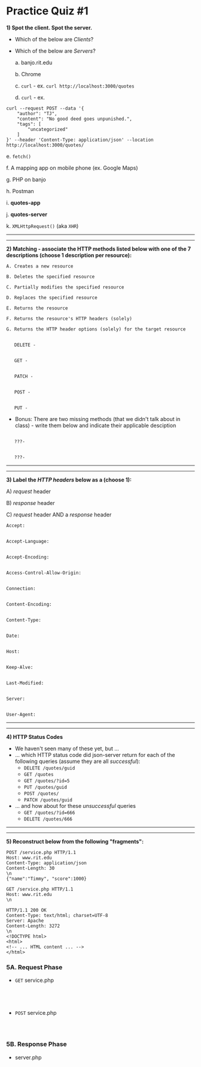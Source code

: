# Practice Quiz #1

**1) Spot the client. Spot the server.**
- Which of the below are *Clients*?
- Which of the below are *Servers*?
  
  a. banjo.rit.edu


  b. Chrome


  c. `curl` - ex. `curl http://localhost:3000/quotes`


  d. `curl` - ex.

```
curl --request POST --data '{
    "author": "TJ",
    "content": "No good deed goes unpunished.",
    "tags": [
        "uncategorized"
    ]
}' --header 'Content-Type: application/json' --location http://localhost:3000/quotes/
```

  e. `fetch()`


  f. A mapping app on mobile phone (ex. Google Maps)


  g. PHP on banjo


  h. Postman


  i. **quotes-app**


  j. **quotes-server**


  k. `XMLHttpRequest()` (aka `XHR`)


---
---


**2) Matching - associate the HTTP methods listed below with one of the 7 descriptions (choose 1 description per resource):**

    A. Creates a new resource
   
    B. Deletes the specified resource
   
    C. Partially modifies the specified resource
   
    D. Replaces the specified resource
   
    E. Returns the resource
   
    F. Returns the resource's HTTP headers (solely)
   
    G. Returns the HTTP header options (solely) for the target resource

```

   DELETE - 


   GET - 


   PATCH - 


   POST -


   PUT -

```

- Bonus: There are two missing methods (that we didn't talk about in class) - write them below and indicate their applicable desciption

```

   ???- 


   ???- 
```

---
---


**3) Label the *HTTP headers* below as a (choose 1):**

  A) *request* header
  
  B) *response* header
  
  C) *request* header AND a *response* header

```
Accept:


Accept-Language:


Accept-Encoding:


Access-Control-Allow-Origin:


Connection:


Content-Encoding:


Content-Type:


Date:


Host:


Keep-Alve:


Last-Modified:


Server:


User-Agent:
```

---
---

**4) HTTP Status Codes**
- We haven't seen many of these yet, but ...
- ... which HTTP status code did json-server return for each of the following queries (assume they are all *successful*):
  - `DELETE /quotes/guid`
  - `GET /quotes`
  - `GET /quotes/?id=5`
  - `PUT /quotes/guid`
  - `POST /quotes/`
  - `PATCH /quotes/guid`
- ... and how about for these *unsuccessful* queries
  - `GET /quotes/?id=666`
  - `DELETE /quotes/666`
 

---
---

**5) Reconstruct below from the following "fragments":**

```
POST /service.php HTTP/1.1
Host: www.rit.edu
Content-Type: application/json
Content-Length: 30
\n
{"name":"Timmy", "score":1000}
```

```
GET /service.php HTTP/1.1
Host: www.rit.edu
\n
```

```
HTTP/1.1 200 OK
Content-Type: text/html; charset=UTF-8
Server: Apache
Content-Length: 3272
\n
<!DOCTYPE html>
<html>
<!-- ... HTML content ... -->
</html>
```

### 5A. Request Phase
- `GET` service.php

```




```

- `POST` service.php

```



```

### 5B. Response Phase
- server.php

```




```









